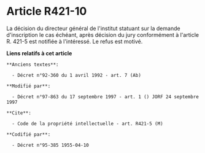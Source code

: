 # Article R421-10

La décision du directeur général de l'institut statuant sur la demande d'inscription le cas échéant, après décision du jury
conformément à l'article R. 421-5 est notifiée à l'intéressé. Le refus est motivé.

**Liens relatifs à cet article**

	**Anciens textes**:

	  - Décret n°92-360 du 1 avril 1992 - art. 7 (Ab)

	**Modifié par**:

	  - Décret n°97-863 du 17 septembre 1997 - art. 1 () JORF 24 septembre 1997

	**Cite**:

	  - Code de la propriété intellectuelle - art. R421-5 (M)

	**Codifié par**:

	  - Décret n°95-385 1955-04-10
